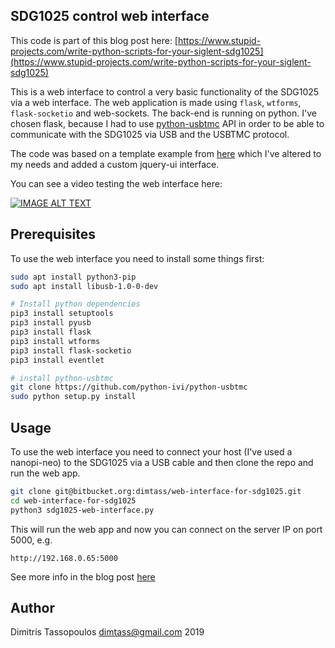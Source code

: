 SDG1025 control web interface
----

This code is part of this blog post here:
[https://www.stupid-projects.com/write-python-scripts-for-your-siglent-sdg1025](https://www.stupid-projects.com/write-python-scripts-for-your-siglent-sdg1025)

This is a web interface to control a very basic functionality of the SDG1025
via a web interface. The web application is made using `flask`, `wtforms`,
`flask-socketio` and web-sockets. The back-end is running on python. I've
chosen flask, because I had to use [python-usbtmc](https://github.com/python-ivi/python-usbtmc)
API in order to be able to communicate with the SDG1025 via USB and the
USBTMC protocol.

The code was based on a template example from [here](https://github.com/miguelgrinberg/Flask-SocketIO)
which I've altered to my needs and added a custom jquery-ui interface.

You can see a video testing the web interface here:

[![IMAGE ALT TEXT](https://www.youtube.com/watch?v=T_TcUBbF5Wc/0.jpg)](https://www.youtube.com/watch?v=T_TcUBbF5Wc "Siglent SDG1025 web interface")

## Prerequisites
To use the web interface you need to install some things first:

```sh
sudo apt install python3-pip
sudo apt install libusb-1.0-0-dev

# Install python dependencies
pip3 install setuptools
pip3 install pyusb
pip3 install flask
pip3 install wtforms
pip3 install flask-socketio
pip3 install eventlet

# install python-usbtmc
git clone https://github.com/python-ivi/python-usbtmc
sudo python setup.py install
```

## Usage
To use the web interface you need to connect your host (I've used a nanopi-neo)
to the SDG1025 via a USB cable and then clone the repo and run the web app.

```sh
git clone git@bitbucket.org:dimtass/web-interface-for-sdg1025.git
cd web-interface-for-sdg1025
python3 sdg1025-web-interface.py
```

This will run the web app and now you can connect on the server IP
on port 5000, e.g.
```
http://192.168.0.65:5000
```

See more info in the blog post [here](https://www.stupid-projects.com/write-python-scripts-for-your-siglent-sdg1025)

## Author
Dimitris Tassopoulos <dimtass@gmail.com> 2019
